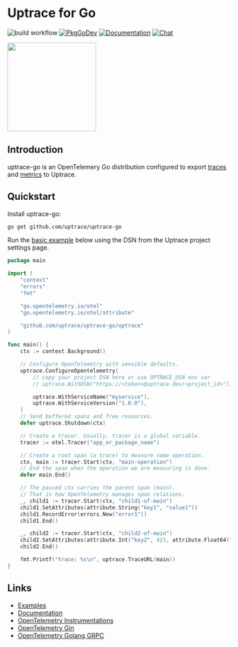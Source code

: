 # Uptrace for Go

![build workflow](https://github.com/uptrace/uptrace-go/actions/workflows/build.yml/badge.svg)
[![PkgGoDev](https://pkg.go.dev/badge/github.com/uptrace-go/uptrace-go)](https://pkg.go.dev/github.com/uptrace/uptrace-go/uptrace)
[![Documentation](https://img.shields.io/badge/uptrace-documentation-informational)](https://uptrace.dev/get/opentelemetry-go.html)
[![Chat](https://img.shields.io/badge/-telegram-red?color=white&logo=telegram&logoColor=black)](https://t.me/uptrace)

<a href="https://uptrace.dev/get/opentelemetry-go.html">
  <img src="https://uptrace.dev/get/devicon/go-original.svg" height="200px" />
</a>

## Introduction

uptrace-go is an OpenTelemery Go distribution configured to export
[traces](https://uptrace.dev/opentelemetry/distributed-tracing.html) and
[metrics](https://uptrace.dev/opentelemetry/metrics.html) to Uptrace.

## Quickstart

Install uptrace-go:

```bash
go get github.com/uptrace/uptrace-go
```

Run the [basic example](example/basic) below using the DSN from the Uptrace project settings page.

```go
package main

import (
	"context"
	"errors"
	"fmt"

	"go.opentelemetry.io/otel"
	"go.opentelemetry.io/otel/attribute"

	"github.com/uptrace/uptrace-go/uptrace"
)

func main() {
	ctx := context.Background()

	// Configure OpenTelemetry with sensible defaults.
	uptrace.ConfigureOpentelemetry(
		// copy your project DSN here or use UPTRACE_DSN env var
		// uptrace.WithDSN("https://<token>@uptrace.dev/<project_id>"),

		uptrace.WithServiceName("myservice"),
		uptrace.WithServiceVersion("1.0.0"),
	)
	// Send buffered spans and free resources.
	defer uptrace.Shutdown(ctx)

	// Create a tracer. Usually, tracer is a global variable.
	tracer := otel.Tracer("app_or_package_name")

	// Create a root span (a trace) to measure some operation.
	ctx, main := tracer.Start(ctx, "main-operation")
	// End the span when the operation we are measuring is done.
	defer main.End()

	// The passed ctx carries the parent span (main).
	// That is how OpenTelemetry manages span relations.
	_, child1 := tracer.Start(ctx, "child1-of-main")
	child1.SetAttributes(attribute.String("key1", "value1"))
	child1.RecordError(errors.New("error1"))
	child1.End()

	_, child2 := tracer.Start(ctx, "child2-of-main")
	child2.SetAttributes(attribute.Int("key2", 42), attribute.Float64("key3", 123.456))
	child2.End()

	fmt.Printf("trace: %s\n", uptrace.TraceURL(main))
}
```

## Links

- [Examples](example)
- [Documentation](https://uptrace.dev/get/opentelemetry-go.html)
- [OpenTelemetry Instrumentations](https://uptrace.dev/opentelemetry/instrumentations/?lang=go)
- [OpenTelemetry Gin](https://uptrace.dev/opentelemetry/instrumentations/go-gin.html)
- [OpenTelemetry Golang GRPC](https://uptrace.dev/opentelemetry/instrumentations/go-grpc.html)
